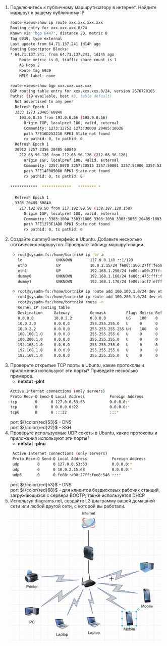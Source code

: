1. Подключитесь к публичному маршрутизатору в интернет. Найдите маршрут к вашему публичному IP
    ```bash
    route-views>show ip route xxx.xxx.xxx.xxx
    Routing entry for xxx.xxx.xxx.0/24
    Known via "bgp 6447", distance 20, metric 0
    Tag 6939, type external
    Last update from 64.71.137.241 1d14h ago
    Routing Descriptor Blocks:
    * 64.71.137.241, from 64.71.137.241, 1d14h ago
        Route metric is 0, traffic share count is 1
        AS Hops 2
        Route tag 6939
        MPLS label: none
    ```
    ```bash
    route-views>show bgp xxx.xxx.xxx.xxx
    BGP routing table entry for xxx.xxx.xxx.0/24, version 2676728105
    Paths: (19 available, best #3, table default)
      Not advertised to any peer
      Refresh Epoch 1
      3333 1273 20485 60840
        193.0.0.56 from 193.0.0.56 (193.0.0.56)
          Origin IGP, localpref 100, valid, external
          Community: 1273:12752 1273:30000 20485:10036
          path 7FE16D252210 RPKI State not found
          rx pathid: 0, tx pathid: 0
      Refresh Epoch 1
      20912 3257 3356 20485 60840
        212.66.96.126 from 212.66.96.126 (212.66.96.126)
          Origin IGP, localpref 100, valid, external
          Community: 3257:8070 3257:30515 3257:50001 3257:53900 3257:53902 20912:65004
          path 7FE14F085080 RPKI State not found
          rx pathid: 0, tx pathid: 0
    
    ************  *************   ******** *
    
      Refresh Epoch 1
      3303 20485 60840
        217.192.89.50 from 217.192.89.50 (138.187.128.158)
          Origin IGP, localpref 100, valid, external
          Community: 3303:1004 3303:1006 3303:1030 3303:3056 20485:10036
          path 7FE1273F1AD8 RPKI State not found
          rx pathid: 0, tx pathid: 0
    ```
1. Создайте dummy0 интерфейс в Ubuntu. Добавьте несколько статических маршрутов. Проверьте таблицу маршрутизации.
    * ```bash
      root@sysadm-fs:/home/bortnik# ip -br a
      lo               UNKNOWN        127.0.0.1/8 ::1/128
      eth0             UP             10.0.2.15/24 fe80::a00:27ff:fe59:cb31/64
      eth1             UP             192.168.1.250/24 fe80::a00:27ff:fee8:de03/64
      dummy0           UNKNOWN        192.168.1.160/24 fe80::475:fff:fe0d:379d/64
      dummy1           UNKNOWN        192.168.1.170/24 fe80::acf7:e7ff:fe80:a57c/64
      ```
    * ```bash
      root@sysadm-fs:/home/bortnik# ip route add 100.100.1.0/24 dev eth1  
      root@sysadm-fs:/home/bortnik# ip route add 100.200.1.0/24 dev eth0  
      root@sysadm-fs:/home/bortnik# route -n  
      Kernel IP routing table  
      Destination     Gateway         Genmask         Flags Metric Ref    Use Iface  
      0.0.0.0         10.0.2.2        0.0.0.0         UG    100    0        0 eth0  
      10.0.2.0        0.0.0.0         255.255.255.0   U     0      0        0 eth0  
      10.0.2.2        0.0.0.0         255.255.255.255 UH    100    0        0 eth0  
      100.100.1.0     0.0.0.0         255.255.255.0   U     0      0        0 eth1  
      100.200.1.0     0.0.0.0         255.255.255.0   U     0      0        0 eth0  
      192.168.1.0     0.0.0.0         255.255.255.0   U     0      0        0 eth1  
      192.168.1.0     0.0.0.0         255.255.255.0   U     0      0        0   dummy0
      192.168.1.0     0.0.0.0         255.255.255.0   U     0      0        0   dummy1 
      ```
1. Проверьте открытые TCP порты в Ubuntu, какие протоколы и приложения используют эти порты? Приведите несколько примеров.
   * **netstat -plnt**
   ```bash
   Active Internet connections (only servers)
   Proto Recv-Q Send-Q Local Address           Foreign Address         State       PID/   Program name
   tcp        0      0 127.0.0.53:53           0.0.0.0:*               LISTEN      823/systemd-resolve
   tcp        0      0 0.0.0.0:22              0.0.0.0:*               LISTEN      952/sshd: /usr/sbin
   tcp6       0      0 :::22                   :::*                    LISTEN      952/sshd: /usr/sbin
   ```
   port ${\color{red}53}$ - DNS  
   port ${\color{red}22}$ - SSH
1. Проверьте используемые UDP сокеты в Ubuntu, какие протоколы и приложения используют эти порты?
   * **netstat -plnu**  
   ```bash
    Active Internet connections (only servers)  
    Proto Recv-Q Send-Q Local Address           Foreign Address         State       PID/Program name  
    udp        0      0 127.0.0.53:53           0.0.0.0:*                           823/systemd-resolve  
    udp        0      0 10.0.2.15:68            0.0.0.0:*                           821/systemd-network  
    udp6       0      0 fe80::a00:27ff:fee8:546 :::*                                821/systemd-network 
   ```
   port ${\color{red}53}$ - DNS  
   port ${\color{red}68}$ -  для клиентов бездисковых рабочих станций, загружающихся с сервера BOOTP; также используется DHCP
1. Используя diagrams.net, создайте L3 диаграмму вашей домашней сети или любой другой сети, с которой вы работали.
  ![Результат](https://github.com/Rain-m-a-n/devops-netology/raw/master/Системное_администрирование/Home_Work_(3.8)/pic/network.jpg)

 